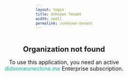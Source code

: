 ```yaml
---
layout: login
title: Unknown Tenant
width: small
permalink: /unknown-tenant
---
```


<html>
<head>
    <title>Tenant not found</title>
    <meta charset="UTF-8">
    <meta name="viewport" content="width=device-width, initial-scale=1.0">
    <script src="https://cdn.jsdelivr.net/npm/@microsoft/teams-js@2.5.1/dist/MicrosoftTeams.min.js"></script>
    <script src="https://cdn.jsdelivr.net/npm/@fluentui/react-northstar@0.69.0/dist/next-northstar.min.js"></script>
    <link rel="stylesheet" href="https://cdn.jsdelivr.net/npm/@fluentui/react-northstar@0.69.0/dist/next-northstar.min.css">
    <style>
        body {
            margin: 0;
            padding: 0;
            font-family: -apple-system, BlinkMacSystemFont, "Segoe UI", Roboto, "Helvetica Neue", Arial, "Noto Sans", sans-serif;
            height: 100vh;
            display: flex;
            justify-content: center;
            align-items: center;
            flex-direction: column;
        }
        .container {
            text-align: center;
        }
        .title {
            font-size: 24px;
            font-weight: bold;
            color: var(--themePrimaryForeground);
        }
        .subtitle {
            font-size: 18px;
            color: var(--themeSecondaryForeground);
        }
        .subtitle a {
            color: #05c896;
            text-decoration: none;
        }
        .subtitle a:hover {
            text-decoration: underline;
        }
    </style>
</head>
<body>
    <div class="container">
        <h1 class="title">Organization not found</h1>
        <p class="subtitle">To use this application, you need an active <a href="https://didsomeoneclone.me" target="_blank">didsomeoneclone.me</a> Enterprise subscription.</p>
    </div>
    <script>
        microsoftTeams.initialize();
        microsoftTeams.getContext((context) => {
            if (context.theme) {
                document.documentElement.setAttribute("data-theme", context.theme);
            }
        });
        microsoftTeams.registerOnThemeChangeHandler((theme) => {
            document.documentElement.setAttribute("data-theme", theme);
        });
    </script>
</body>
</html>